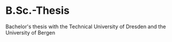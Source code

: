 # B.Sc.-Thesis
Bachelor's thesis with the Technical University of Dresden and the University of Bergen
